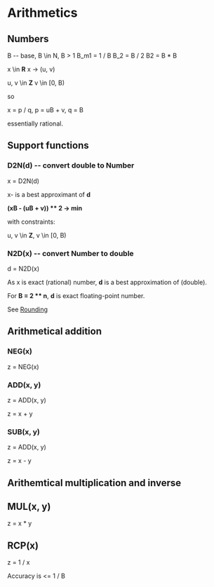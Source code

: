 # Arithmetics

## Numbers
B -- base, B \in N, B > 1
B_m1 = 1 / B
B_2 = B / 2
B2 = B * B

x \in **R**
x -> (u, v)

u, v \in **Z**
v \in [0, B)
        
so 

x = p / q, 
p = uB + v, 
q = B

essentially rational.

## Support functions 
### D2N(d) -- convert double to Number

x = D2N(d)

x- is a best approximant of **d**

**(xB - (uB + v)) ** 2 -> min**

with constraints:

u, v \in **Z**,
v \in [0, B)

### N2D(x) -- convert Number to double

d = N2D(x)

As x is exact (rational) number, **d** is a best approximation of (double).

For **B = 2 ** n**, **d** is exact floating-point number.

See [Rounding](/beta/_docs/posts/2018/09/01/rounding)
## Arithmetical addition
### NEG(x)
z = NEG(x)

### ADD(x, y)
z = ADD(x, y)

z = x + y

### SUB(x, y)
z = ADD(x, y)

z = x - y

## Arithemtical multiplication and inverse

## MUL(x, y)
z = x * y

## RCP(x)
z = 1 / x

Accuracy is <= 1 / B
